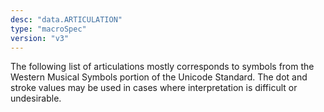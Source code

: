 ```yaml
---
desc: "data.ARTICULATION"
type: "macroSpec"
version: "v3"
---
```


The following list of articulations mostly corresponds to symbols from the Western
Musical Symbols portion of the Unicode Standard. The dot and stroke values may be
used in
cases where interpretation is difficult or undesirable.